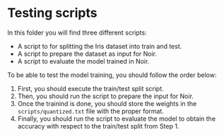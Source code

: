 # Testing scripts

In this folder you will find three different scripts:

- A script to for splitting the Iris dataset into train and test.
- A script to prepare the dataset as input for Noir.
- A script to evaluate the model trained in Noir.

To be able to test the model training, you should follow the order below:

1. First, you should execute the train/test split script.
2. Then, you should run the script to prepare the input for Noir.
3. Once the trainind is done, you should store the weights in the `scripts/quantized.txt`
   file with the proper format.
4. Finally, you should run the script to evaluate the model to obtain the
   accuracy with respect to the train/test split from Step 1.